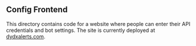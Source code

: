 ## Config Frontend

This directory contains code for a website where people can enter their API credentials and bot settings. The site is currently deployed at [dydxalerts.com](https://dydxalerts.com).

